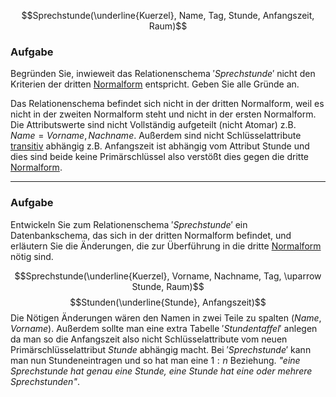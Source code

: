 $$Sprechstunde(\underline{Kuerzel}, Name, Tag, Stunde, Anfangszeit, Raum)$$
### Aufgabe
Begründen Sie, inwieweit das Relationenschema $'Sprechstunde'$ nicht den Kriterien der dritten [Normalform](17%20Normalisierung%20von%20Datenbanken) entspricht. Geben Sie alle Gründe an.

Das Relationenschema befindet sich nicht in der dritten Normalform, weil es nicht in der zweiten Normalform steht und nicht in der ersten Normalform. Die Attributswerte sind nicht Vollständig aufgeteilt (nicht Atomar) z.B. $Name = Vorname, Nachname$. Außerdem sind nicht Schlüsselattribute [transitiv](17%20Normalisierung%20von%20Datenbanken) abhängig z.B. Anfangszeit ist abhängig vom Attribut Stunde und dies sind beide keine Primärschlüssel also verstößt dies gegen die dritte [Normalform](17%20Normalisierung%20von%20Datenbanken).

---
### Aufgabe 
Entwickeln Sie zum Relationenschema $'Sprechstunde'$ ein Datenbankschema, das sich in der dritten Normalform befindet, und erläutern Sie die Änderungen, die zur Überführung in die dritte  [Normalform](17%20Normalisierung%20von%20Datenbanken) nötig sind.

$$Sprechstunde(\underline{Kuerzel}, Vorname, Nachname, Tag, \uparrow Stunde, Raum)$$
$$Stunden(\underline{Stunde}, Anfangszeit)$$
Die Nötigen Änderungen wären den Namen in zwei Teile zu spalten $(Name, Vorname)$. Außerdem sollte man eine extra Tabelle $'Stundentaffel'$ anlegen da man so die Anfangszeit also nicht Schlüsselattribute vom neuen Primärschlüsselattribut $Stunde$ abhängig macht. Bei $'Sprechstunde'$ kann man nun Stundeneintragen und so hat man eine $1:n$ Beziehung. *"eine Sprechstunde hat genau eine Stunde, eine Stunde hat eine oder mehrere Sprechstunden"*.

